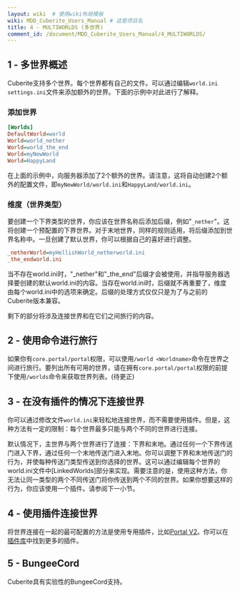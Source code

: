 ```yaml
---
layout: wiki  # 使用wiki布局模板
wiki: MDD_Cuberite_Users_Manual # 这是项目名
title: 4 - MULTIWORLDS (多世界)
comment_id: /document/MDD_Cuberite_Users_Manual/4_MULTIWORLDS/
---
```

## 1 - 多世界概述

Cuberite支持多个世界。每个世界都有自己的文件。可以通过编辑`world.ini` `settings.ini`文件来添加额外的世界。下面的示例中对此进行了解释。

### 添加世界

``` ini
[Worlds]
DefaultWorld=world
World=world_nether
World=world_the_end
World=myNewWorld
World=HappyLand
```

在上面的示例中，向服务器添加了2个额外的世界。请注意，这将自动创建2个额外的配置文件，即`myNewWorld/world.ini`和`HappyLand/world.ini`。

### 维度（世界类型）

要创建一个下界类型的世界，你应该在世界名称后添加后缀，例如"`_nether`"。这将创建一个预配置的下界世界。对于末地世界，同样的规则适用，将后缀添加到世界名称中。一旦创建了默认世界，你可以根据自己的喜好进行调整。

``` ini
_netherWorld=myHellishWorld_netherworld.ini
_the_endworld.ini
```

当不存在world.ini时，"_nether"和"_the_end"后缀才会被使用，并指导服务器选择要创建的默认world.ini的内容。当存在world.ini时，后缀就不再重要了，维度由每个world.ini中的选项来确定。后缀的处理方式仅仅只是为了与之前的Cuberite版本兼容。

剩下的部分将涉及连接世界和在它们之间旅行的内容。

## 2 - 使用命令进行旅行

如果你有`core.portal/portal`权限，可以使用`/world <Worldname>`命令在世界之间进行旅行。要列出所有可用的世界，请在拥有`core.portal/portal`权限的前提下使用`/worlds`命令来获取世界列表。(待更正)

## 3 - 在没有插件的情况下连接世界

你可以通过修改文件`world.ini`来轻松地连接世界，而不需要使用插件。但是，这种方法有一定的限制：每个世界最多只能与两个不同的世界进行连接。

默认情况下，主世界与两个世界进行了连接：下界和末地。通过任何一个下界传送门进入下界，通过任何一个末地传送门进入末地。你可以调整下界和末地传送门的行为，并使每种传送门类型传送到你选择的世界。这可以通过编辑每个世界的world.ini文件中[LinkedWorlds]部分来实现。需要注意的是，使用这种方法，你无法让同一类型的两个不同传送门将你传送到两个不同的世界。如果你想要这样的行为，你应该使用一个插件。请参阅下一小节。

## 4 - 使用插件连接世界

将世界连接在一起的最可配置的方法是使用专用插件，比如[Portal V2](https://forum.cuberite.org/thread-2157.html)。你可以在[插件库](https://forum.cuberite.org/forum-2.html)中找到更多的插件。

## 5 - BungeeCord

Cuberite具有实验性的BungeeCord支持。
